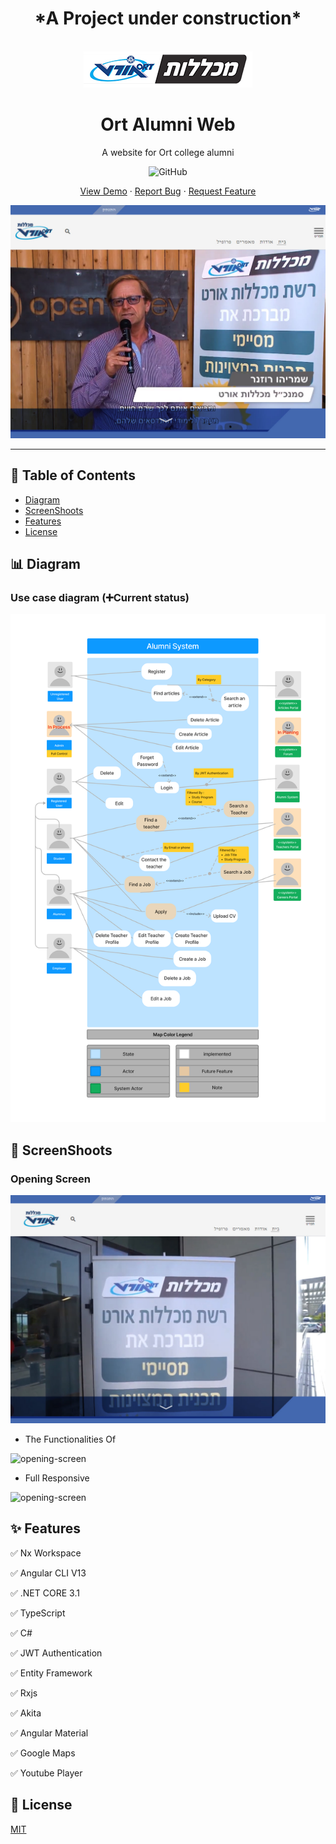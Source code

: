 <div align="center">
<h1>*A Project under construction*</h1>
</br>
  <a href="https://github.com/github_username/repo_name">
    <img src="https://github.com/MaorLev/assets/blob/master/.github/ort-alumni-web/screenshoots/main-logo.png" alt="Logo">
  </a>
  <h1>Ort Alumni Web</h1>
  <p>A website for Ort college alumni</p>
  <p>
    <img alt="GitHub" src="https://img.shields.io/github/license/avivharuzi/readme-template?style=for-the-badge">
  </p>
  <p>
    <a href="https://github.com/MaorLev/ort-alumni-web">View Demo</a>
    ·
    <a href="https://github.com/MaorLev/ort-alumni-web/issues">Report Bug</a>
    ·
    <a href="https://github.com/MaorLev/ort-alumni-web/issues">Request Feature</a>
  </p>
  <img src="https://github.com/MaorLev/assets/blob/master/.github/ort-alumni-web/screenshoots/head-sc.jpg" alt="Screenshot">
</div>

---

## 📖 Table of Contents
- [Diagram](#📊-Diagram)
- [ScreenShoots](#🎦-ScreenShoots)
- [Features](#✨-Features)
- [License](#📜-License)



## 📊 Diagram

### Use case diagram (➕Current status)

<img src="https://github.com/MaorLev/assets/blob/master/.github/ort-alumni-web/screenshoots/diagram.png" alt="opening-screen">

## 🎦 ScreenShoots

### Opening Screen
<img src="https://github.com/MaorLev/assets/blob/master/.github/ort-alumni-web/screenshoots/opening-screen/opening-screen.jpg" alt="opening-screen">

- The Functionalities Of
<img src="https://github.com/MaorLev/assets/blob/master/.github/ort-alumni-web/screenshoots/opening-screen/opening-screen.gif" alt="opening-screen">

- Full Responsive
<img src="https://github.com/MaorLev/assets/blob/master/.github/ort-alumni-web/screenshoots/opening-screen/opening-responsive.gif" alt="opening-screen">


## ✨ Features

✅ Nx Workspace

✅ Angular CLI V13

✅ .NET CORE 3.1

✅ TypeScript

✅ C#

✅ JWT Authentication

✅ Entity Framework

✅ Rxjs

✅ Akita

✅ Angular Material

✅ Google Maps

✅ Youtube Player

## 📜 License

[MIT](LICENSE)
